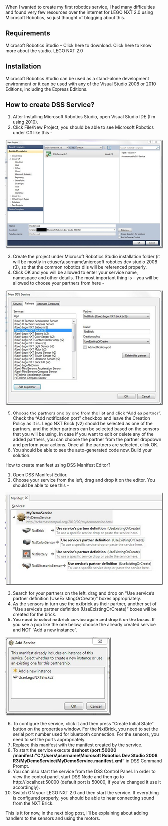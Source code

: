 When I wanted to create my first robotics service, I had many difficulties and found very few resources over the internet for LEGO NXT 2.0 using Microsoft Robotics, so just thought of blogging about this.

Requirements
------------
Microsoft Robotics Studio – Click here to download. Click here to know more about the studio.
LEGO NXT 2.0

Installation
------------
Microsoft Robotics Studio can be used as a stand-alone development environment or it can be used with any of the Visual Studio 2008 or 2010 Editions, including the Express Editions.

How to create DSS Service?
--------------------------
1. After Installing Microsoft Robotics Studio, open Visual Studio IDE (I’m using 2010).
2. Click File/New Project, you should be able to see Microsoft Robotics under C# like this -

![Screenshot](https://github.com/gokulm/LEGO.Bot/blob/master/screenshot1.jpg)

3. Create the project under Microsoft Robotics Studio installation folder (it will be mostly in c:\user\username\microsoft robotics dev studio 2008 r3\), so that the common robotics dlls will be referenced properly.
4. Click OK and you will be allowed to enter your service name, namespace and other details. The most important thing is – you will be allowed to choose your partners from here -

![Screenshot](https://github.com/gokulm/LEGO.Bot/blob/master/screenshot2.jpg)

5. Choose the partners one by one from the list and click “Add as partner”. Check the “Add notification port” checkbox and leave the Creation Policy as it is. Lego NXT Brick (v2) should be selected as one of the partners, and the other partners can be selected based on the sensors that you will be using. In case if you want to edit or delete any of the added partners, you can choose the partner from the partner dropdown and perform your actions. Once all the partners are selected, click OK.
6. You should be able to see the auto-generated code now. Build your solution.

How to create manifest using DSS Manifest Editor?
1. Open DSS Manifest Editor.
2. Choose your service from the left, drag and drop it on the editor. You should be able to see this -

![Screenshot](https://github.com/gokulm/LEGO.Bot/blob/master/screenshot3.jpg)

3. Search for your partners on the left, drag and drop on “Use service’s partner definition (UseExistingOrCreate)” boxes appropriately.
4. As the sensors in turn use the nxtbrick as their partner, another set of “Use service’s partner definition (UseExistingOrCreate)” boxes will be created for the brick.
5. You need to select nxtbrick service again and drop it on the boxes. If you see a pop like the one below, choose the already created service and NOT “Add a new instance”.

![Screenshot](https://github.com/gokulm/LEGO.Bot/blob/master/screenshot4.jpg)

6. To configure the service, click it and then press “Create Initial State” button on the properties window. For the NxtBrick, you need to set the serial port number used for bluetooth connection. For the sensors, you need to set the ports appropriately.
7. Replace this manifest with the manifest created by the service.
8. To start the service execute **dsshost /port:50000 /manifest:"C:\Users\username\Microsoft Robotics Dev Studio 2008 R3\MyDemoService\MyDemoService.manifest.xml”** in DSS Command Prompt.
9. You can also start the service from the DSS Control Panel. In order to view the control panel, start DSS Node and then go to http://localhost:50000 (default port is 50000, if you’ve changed it use it accordingly).
10. Switch ON your LEGO NXT 2.0 and then start the service. If everything is configured properly, you should be able to hear connecting sound from the NXT Brick.

This is it for now, in the next blog post, I’ll be explaining about adding handlers to the sensors and using the motors.
